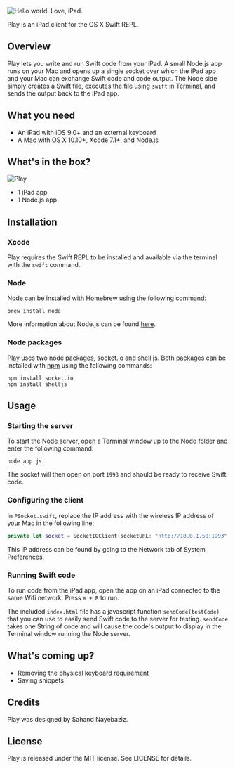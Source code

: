 ![Hello world. Love, iPad.](http://dropbox.com/s/0z2hgfx4po1cegx/hello-world-love-ipad.png?dl=1)

Play is an iPad client for the OS X Swift REPL.

## Overview

Play lets you write and run Swift code from your iPad. A small Node.js app runs on your Mac and opens up a single socket over which the iPad app and your Mac can exchange Swift code and code output. The Node side simply creates a Swift file, executes the file using `swift` in Terminal, and sends the output back to the iPad app.

## What you need

- An iPad with iOS 9.0+ and an external keyboard
- A Mac with OS X 10.10+, Xcode 7.1+, and Node.js

## What's in the box?

![Play](https://www.dropbox.com/s/9j7hdom6kfkx7a8/play.gif?dl=1)

- 1 iPad app
- 1 Node.js app

## Installation

### Xcode

Play requires the Swift REPL to be installed and available via the terminal with the `swift` command.

### Node

Node can be installed with Homebrew using the following command:
```
brew install node
```
More information about Node.js can be found [here](https://nodejs.org/en/).

### Node packages

Play uses two node packages, [socket.io](https://github.com/socketio/socket.io) and [shell.js](https://github.com/shelljs/shelljs). Both packages can be installed with [npm](https://www.npmjs.com) using the following commands:
```
npm install socket.io
npm install shelljs
```

## Usage

### Starting the server

To start the Node server, open a Terminal window up to the Node folder and enter the following command:
```
node app.js
```

The socket will then open on port `1993` and should be ready to receive Swift code.

### Configuring the client

In `PSocket.swift`, replace the IP address with the wireless IP address of your Mac in the following line:

```swift
private let socket = SocketIOClient(socketURL: "http://10.0.1.50:1993", options: [])
```

This IP address can be found by going to the Network tab of System Preferences.

### Running Swift code

To run code from the iPad app, open the app on an iPad connected to the same Wifi network. Press `⌘ + R` to run.

The included `index.html` file has a javascript function `sendCode(testCode)` that you can use to easily send Swift code to the server for testing. `sendCode` takes one String of code and will cause the code's output to display in the Terminal window running the Node server. 

## What's coming up?

- Removing the physical keyboard requirement
- Saving snippets

## Credits

Play was designed by Sahand Nayebaziz.

## License

Play is released under the MIT license. See LICENSE for details.



